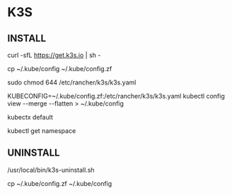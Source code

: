 # K3S

## INSTALL

curl -sfL https://get.k3s.io | sh - 

cp ~/.kube/config ~/.kube/config.zf

sudo chmod 644 /etc/rancher/k3s/k3s.yaml

KUBECONFIG=~/.kube/config.zf:/etc/rancher/k3s/k3s.yaml kubectl config view --merge --flatten > ~/.kube/config

kubectx default

kubectl get namespace

## UNINSTALL

/usr/local/bin/k3s-uninstall.sh

 cp ~/.kube/config.zf ~/.kube/config
